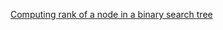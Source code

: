 [Computing rank of a node in a binary search tree](https://stackoverflow.com/questions/26080924/computing-rank-of-a-node-in-a-binary-search-tree)
